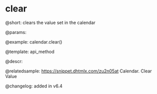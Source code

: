 clear
=============

@short: clears the value set in the calendar


@params:


@example:
calendar.clear()



@template: api_method



@descr:



@relatedsample: https://snippet.dhtmlx.com/zu2n05at	Calendar. Clear Value




@changelog: added in v6.4


